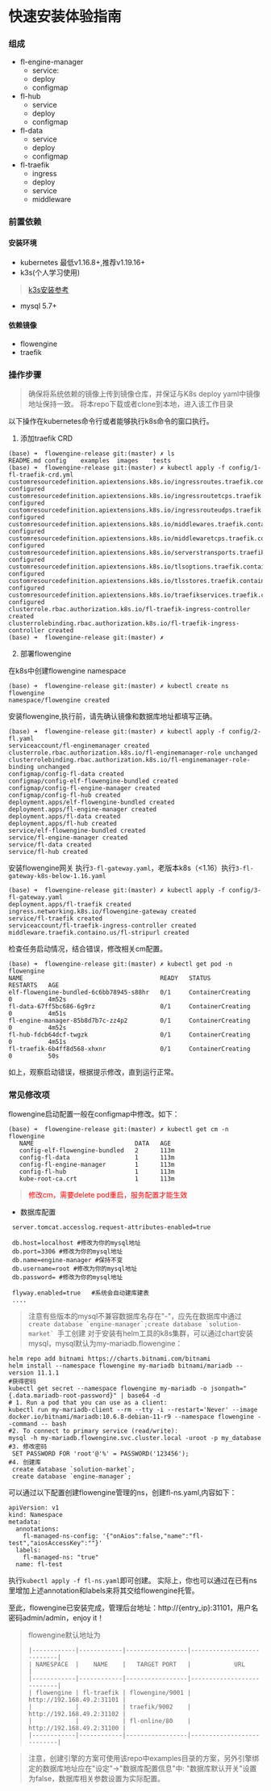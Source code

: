 # 快速安装体验指南

### 组成
* fl-engine-manager
  * service:
  * deploy
  * configmap
* fl-hub 
  * service
  * deploy
  * configmap
* fl-data
  * service
  * deploy
  * configmap
* fl-traefik
  * ingress
  * deploy
  * service
  * middleware
### 前置依赖
#### 安装环境
* kubernetes 最低v1.16.8+,推荐v1.19.16+
* k3s(个人学习使用)
> [k3s安装参考](./k3s_install.md)
* mysql 5.7+
#### 依赖镜像
* flowengine
* traefik

### 操作步骤
> 确保将系统依赖的镜像上传到镜像仓库，并保证与K8s deploy yaml中镜像地址保持一致。
> 将本repo下载或者clone到本地，进入该工作目录

以下操作在kubernetes命令行或者能够执行k8s命令的窗口执行。

1. 添加traefik CRD
```
(base) ➜  flowengine-release git:(master) ✗ ls
README.md config    examples  images    tests
(base) ➜  flowengine-release git:(master) ✗ kubectl apply -f config/1-fl-traefik-crd.yml
customresourcedefinition.apiextensions.k8s.io/ingressroutes.traefik.containo.us configured
customresourcedefinition.apiextensions.k8s.io/ingressroutetcps.traefik.containo.us configured
customresourcedefinition.apiextensions.k8s.io/ingressrouteudps.traefik.containo.us configured
customresourcedefinition.apiextensions.k8s.io/middlewares.traefik.containo.us configured
customresourcedefinition.apiextensions.k8s.io/middlewaretcps.traefik.containo.us configured
customresourcedefinition.apiextensions.k8s.io/serverstransports.traefik.containo.us configured
customresourcedefinition.apiextensions.k8s.io/tlsoptions.traefik.containo.us configured
customresourcedefinition.apiextensions.k8s.io/tlsstores.traefik.containo.us configured
customresourcedefinition.apiextensions.k8s.io/traefikservices.traefik.containo.us configured
clusterrole.rbac.authorization.k8s.io/fl-traefik-ingress-controller created
clusterrolebinding.rbac.authorization.k8s.io/fl-traefik-ingress-controller created
(base) ➜  flowengine-release git:(master) ✗
```
2. 部署flowengine

在k8s中创建flowengine namespace

```
(base) ➜  flowengine-release git:(master) ✗ kubectl create ns flowengine
namespace/flowengine created
```
安装flowengine,执行前，请先确认镜像和数据库地址都填写正确。
```
(base) ➜  flowengine-release git:(master) ✗ kubectl apply -f config/2-fl.yaml
serviceaccount/fl-enginemanager created
clusterrole.rbac.authorization.k8s.io/fl-enginemanager-role unchanged
clusterrolebinding.rbac.authorization.k8s.io/fl-enginemanager-role-binding unchanged
configmap/config-fl-data created
configmap/config-elf-flowengine-bundled created
configmap/config-fl-engine-manager created
configmap/config-fl-hub created
deployment.apps/elf-flowengine-bundled created
deployment.apps/fl-engine-manager created
deployment.apps/fl-data created
deployment.apps/fl-hub created
service/elf-flowengine-bundled created
service/fl-engine-manager created
service/fl-data created
service/fl-hub created
   ```

安装flowengine网关
执行`3-fl-gateway.yaml`，老版本k8s（<1.16）执行`3-fl-gateway-k8s-below-1.16.yaml`
```
(base) ➜  flowengine-release git:(master) ✗ kubectl apply -f config/3-fl-gateway.yaml
deployment.apps/fl-traefik created
ingress.networking.k8s.io/flowengine-gateway created
service/fl-traefik created
serviceaccount/fl-traefik-ingress-controller created
middleware.traefik.containo.us/fl-stripurl created
```

检查任务启动情况，结合错误，修改相关cm配置。

```
(base) ➜  flowengine-release git:(master) ✗ kubectl get pod -n flowengine
NAME                                      READY   STATUS              RESTARTS   AGE
elf-flowengine-bundled-6c6bb78945-s88hr   0/1     ContainerCreating   0          4m52s
fl-data-67ff5bc686-6g9rz                  0/1     ContainerCreating   0          4m51s
fl-engine-manager-85b8d7b7c-zz4p2         0/1     ContainerCreating   0          4m52s
fl-hub-fdcb64dcf-twgzk                    0/1     ContainerCreating   0          4m51s
fl-traefik-6b4ff8d568-xhxnr               0/1     ContainerCreating   0          50s
```
如上，观察启动错误，根据提示修改，直到运行正常。



### 常见修改项
flowengine启动配置一般在configmap中修改。如下：
```  
(base) ➜  flowengine-release git:(master) ✗ kubectl get cm -n flowengine
   NAME                            DATA   AGE
   config-elf-flowengine-bundled   2      113m
   config-fl-data                  1      113m
   config-fl-engine-manager        1      113m
   config-fl-hub                   1      113m
   kube-root-ca.crt                1      113m
``` 
><span style="color:red"> 修改cm，需要delete pod重启，服务配置才能生效</span>
* 数据库配置

 ```...
  server.tomcat.accesslog.request-attributes-enabled=true

  db.host=localhost #修改为你的mysql地址
  db.port=3306 #修改为你的mysql地址
  db.name=engine-manager #保持不变
  db.username=root #修改为你的mysql地址
  db.password= #修改为你的mysql地址

  flyway.enabled=true   #系统会自动建库建表
  ....
 ```
> 注意有些版本的mysql不兼容数据库名存在"-"，应先在数据库中通过
``create database `engine-manager`;create database `solution-market` ``手工创建
> 对于安装有helm工具的k8s集群，可以通过chart安装mysql，mysql默认为my-mariadb.flowengine：
```
helm repo add bitnami https://charts.bitnami.com/bitnami
helm install --namespace flowengine my-mariadb bitnami/mariadb --version 11.1.1
#获得密码
kubectl get secret --namespace flowengine my-mariadb -o jsonpath="{.data.mariadb-root-password}" | base64 -d
# 1. Run a pod that you can use as a client:
kubectl run my-mariadb-client --rm --tty -i --restart='Never' --image  docker.io/bitnami/mariadb:10.6.8-debian-11-r9 --namespace flowengine --command -- bash
#2. To connect to primary service (read/write):
mysql -h my-mariadb.flowengine.svc.cluster.local -uroot -p my_database
#3. 修改密码
 SET PASSWORD FOR 'root'@'%' = PASSWORD('123456');
#4. 创建库
 create database `solution-market`;
 create database `engine-manager`;
```

可以通过以下配置创建flowengine管理的ns，创建fl-ns.yaml,内容如下：
```
apiVersion: v1
kind: Namespace
metadata:
  annotations:
    fl-managed-ns-config: '{"onAios":false,"name":"fl-test","aiosAccessKey":""}'
  labels:
    fl-managed-ns: "true"
  name: fl-test
```
执行`kubectl apply -f fl-ns.yaml`即可创建。
实际上，你也可以通过在已有ns里增加上述annotation和labels来将其交给flowengine托管。

至此，flowengine已安装完成，管理后台地址：http://{entry_ip}:31101，用户名密码admin/admin，enjoy it！
> flowengine默认地址为
> ```
> |------------|------------|-----------------|---------------------------|
> | NAMESPACE  |    NAME    |   TARGET PORT   |            URL            |
> |------------|------------|-----------------|---------------------------|
> | flowengine | fl-traefik | flowengine/9001 | http://192.168.49.2:31101 |
> |            |            | traefik/9002    | http://192.168.49.2:31102 |
> |            |            | fl-online/80    | http://192.168.49.2:31100 |
> |------------|------------|-----------------|---------------------------|
> ```

> 注意，创建引擎的方案可使用该repo中examples目录的方案，另外引擎绑定的数据库地址应在"设定"->"数据库配置信息"中:
> "数据库默认开关"设置为false，数据库相关参数设置为实际配置。






